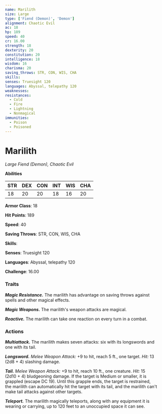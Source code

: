 ```yaml
---
name: Marilith
size: Large
type: ['Fiend (Demon)', 'Demon']
alignment: Chaotic Evil
ac: 18
hp: 189
speed: 40
cr: 16.00
strength: 18
dexterity: 20
constitution: 20
intelligence: 18
wisdom: 16
charisma: 20
saving_throws: STR, CON, WIS, CHA
skills: 
senses: Truesight 120
languages: Abyssal, telepathy 120
weaknesses:
resistances:
  - Cold
  - Fire
  - Lightning
  - Nonmagical
immunities:
  - Poison
  - Poisoned
---
```


# Marilith

*Large Fiend (Demon), Chaotic Evil*

**Abilities**

| STR | DEX | CON | INT | WIS | CHA |
| --- | --- | --- | --- | --- | --- |
| 18 | 20 | 20 | 18 | 16 | 20 |

**Armor Class**: 18

**Hit Points**: 189

**Speed**: 40

**Saving Throws**: STR, CON, WIS, CHA

**Skills**: 

**Senses**: Truesight 120

**Languages**: Abyssal, telepathy 120

**Challenge**: 16.00


### Traits
***Magic Resistance.*** The marilith has advantage on saving throws against spells and other magical effects. 

***Magic Weapons.*** The marilith's weapon attacks are magical. 

***Reactive.*** The marilith can take one reaction on every turn in a combat.

### Actions
***Multiattack.*** The marilith makes seven attacks: six with its longswords and one with its tail. 

***Longsword.*** *Melee Weapon Attack:* +9 to hit, reach 5 ft., one target. *Hit:* 13 (2d8 + 4) slashing damage. 

***Tail.*** *Melee Weapon Attack:* +9 to hit, reach 10 ft., one creature. *Hit:* 15 (2d10 + 4) bludgeoning damage. If the target is Medium or smaller, it is grappled (escape DC 19). Until this grapple ends, the target is restrained, the marilith can automatically hit the target with its tail, and the marilith can't make tail attacks against other targets. 

***Teleport.*** The marilith magically teleports, along with any equipment it is wearing or carrying, up to 120 feet to an unoccupied space it can see.
